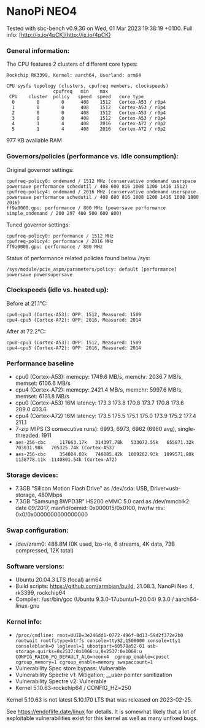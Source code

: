 # NanoPi NEO4

Tested with sbc-bench v0.9.36 on Wed, 01 Mar 2023 19:38:19 +0100. Full info: [http://ix.io/4pCK](http://ix.io/4pCK)

### General information:

The CPU features 2 clusters of different core types:

    Rockchip RK3399, Kernel: aarch64, Userland: arm64
    
    CPU sysfs topology (clusters, cpufreq members, clockspeeds)
                     cpufreq   min    max
     CPU    cluster  policy   speed  speed   core type
      0        0        0      408    1512   Cortex-A53 / r0p4
      1        0        0      408    1512   Cortex-A53 / r0p4
      2        0        0      408    1512   Cortex-A53 / r0p4
      3        0        0      408    1512   Cortex-A53 / r0p4
      4        1        4      408    2016   Cortex-A72 / r0p2
      5        1        4      408    2016   Cortex-A72 / r0p2

977 KB available RAM

### Governors/policies (performance vs. idle consumption):

Original governor settings:

    cpufreq-policy0: ondemand / 1512 MHz (conservative ondemand userspace powersave performance schedutil / 408 600 816 1008 1200 1416 1512)
    cpufreq-policy4: ondemand / 2016 MHz (conservative ondemand userspace powersave performance schedutil / 408 600 816 1008 1200 1416 1608 1800 2016)
    ff9a0000.gpu: performance / 800 MHz (powersave performance simple_ondemand / 200 297 400 500 600 800)

Tuned governor settings:

    cpufreq-policy0: performance / 1512 MHz
    cpufreq-policy4: performance / 2016 MHz
    ff9a0000.gpu: performance / 800 MHz

Status of performance related policies found below /sys:

    /sys/module/pcie_aspm/parameters/policy: default [performance] powersave powersupersave

### Clockspeeds (idle vs. heated up):

Before at 21.1°C:

    cpu0-cpu3 (Cortex-A53): OPP: 1512, Measured: 1509 
    cpu4-cpu5 (Cortex-A72): OPP: 2016, Measured: 2014 

After at 72.2°C:

    cpu0-cpu3 (Cortex-A53): OPP: 1512, Measured: 1509 
    cpu4-cpu5 (Cortex-A72): OPP: 2016, Measured: 2014 

### Performance baseline

  * cpu0 (Cortex-A53): memcpy: 1749.6 MB/s, memchr: 2036.7 MB/s, memset: 6106.6 MB/s
  * cpu4 (Cortex-A72): memcpy: 2421.4 MB/s, memchr: 5997.6 MB/s, memset: 6131.8 MB/s
  * cpu0 (Cortex-A53) 16M latency: 173.3 173.8 170.8 173.7 170.8 173.6 209.0 403.6 
  * cpu4 (Cortex-A72) 16M latency: 173.5 175.5 175.1 175.0 173.9 175.2 177.4 211.1 
  * 7-zip MIPS (3 consecutive runs): 6993, 6973, 6962 (6980 avg), single-threaded: 1911
  * `aes-256-cbc     117663.17k   314397.78k   533072.55k   655871.32k   703031.98k   705325.74k (Cortex-A53)`
  * `aes-256-cbc     354084.03k   740885.42k  1009262.93k  1099571.88k  1138778.11k  1140801.54k (Cortex-A72)`

### Storage devices:

  * 7.3GB "Silicon Motion Flash Drive" as /dev/sda: USB, Driver=usb-storage, 480Mbps
  * 7.3GB "Samsung 8WPD3R" HS200 eMMC 5.0 card as /dev/mmcblk2: date 09/2017, manfid/oemid: 0x000015/0x0100, hw/fw rev: 0x0/0x0000000000000000

### Swap configuration:

  * /dev/zram0: 488.8M (0K used, lzo-rle, 6 streams, 4K data, 73B compressed, 12K total)

### Software versions:

  * Ubuntu 20.04.3 LTS (focal) arm64
  * Build scripts: https://github.com/armbian/build, 21.08.3, NanoPi Neo 4, rk3399, rockchip64
  * Compiler: /usr/bin/gcc (Ubuntu 9.3.0-17ubuntu1~20.04) 9.3.0 / aarch64-linux-gnu

### Kernel info:

  * `/proc/cmdline: root=UUID=3e246dd1-0772-496f-8d13-59d2f372e2b0 rootwait rootfstype=btrfs console=ttyS2,1500000 console=tty1 consoleblank=0 loglevel=1 ubootpart=60578a52-01 usb-storage.quirks=0x2537:0x1066:u,0x2537:0x1068:u CONFIG_RAID6_PQ_DEFAULT_ALG=neonx4  cgroup_enable=cpuset cgroup_memory=1 cgroup_enable=memory swapaccount=1`
  * Vulnerability Spec store bypass: Vulnerable
  * Vulnerability Spectre v1:        Mitigation; __user pointer sanitization
  * Vulnerability Spectre v2:        Vulnerable
  * Kernel 5.10.63-rockchip64 / CONFIG_HZ=250

Kernel 5.10.63 is not latest 5.10.170 LTS that was released on 2023-02-25.

See https://endoflife.date/linux for details. It is somewhat likely that
a lot of exploitable vulnerabilities exist for this kernel as well as many
unfixed bugs.
